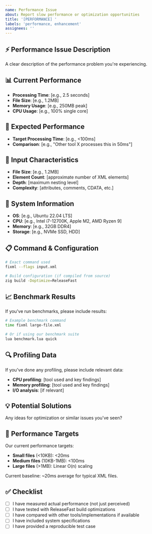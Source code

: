 ```yaml
---
name: Performance Issue
about: Report slow performance or optimization opportunities
title: '[PERFORMANCE] '
labels: 'performance, enhancement'
assignees: ''
---
```


## ⚡ Performance Issue Description
A clear description of the performance problem you're experiencing.

## 📊 Current Performance
- **Processing Time**: [e.g., 2.5 seconds]
- **File Size**: [e.g., 1.2MB] 
- **Memory Usage**: [e.g., 250MB peak]
- **CPU Usage**: [e.g., 100% single core]

## 🎯 Expected Performance  
- **Target Processing Time**: [e.g., <100ms]
- **Comparison**: [e.g., "Other tool X processes this in 50ms"]

## 📄 Input Characteristics
- **File Size**: [e.g., 1.2MB]
- **Element Count**: [approximate number of XML elements]
- **Depth**: [maximum nesting level]
- **Complexity**: [attributes, comments, CDATA, etc.]

## 🔧 System Information
- **OS**: [e.g., Ubuntu 22.04 LTS]
- **CPU**: [e.g., Intel i7-12700K, Apple M2, AMD Ryzen 9]
- **Memory**: [e.g., 32GB DDR4]
- **Storage**: [e.g., NVMe SSD, HDD]

## 📋 Command & Configuration
```bash
# Exact command used
fixml --flags input.xml

# Build configuration (if compiled from source)
zig build -Doptimize=ReleaseFast
```

## 📈 Benchmark Results
If you've run benchmarks, please include results:
```bash
# Example benchmark command
time fixml large-file.xml

# Or if using our benchmark suite
lua benchmark.lua quick
```

## 🔍 Profiling Data
If you've done any profiling, please include relevant data:
- **CPU profiling**: [tool used and key findings]
- **Memory profiling**: [tool used and key findings]  
- **I/O analysis**: [if relevant]

## 💡 Potential Solutions
Any ideas for optimization or similar issues you've seen?

## 🎯 Performance Targets
Our current performance targets:
- **Small files** (<10KB): <20ms
- **Medium files** (10KB-1MB): <100ms  
- **Large files** (>1MB): Linear O(n) scaling

Current baseline: ~20ms average for typical XML files.

## ✅ Checklist
- [ ] I have measured actual performance (not just perceived)
- [ ] I have tested with ReleaseFast build optimizations
- [ ] I have compared with other tools/implementations if available
- [ ] I have included system specifications
- [ ] I have provided a reproducible test case